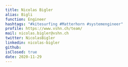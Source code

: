 ```yaml
---
title: Nicolas Bigler
alias: Bigli
function: Engineer
hashtags: "#kitesurfing #Matterhorn #systemengineer"
profile: https://www.vshn.ch/team/
mail: nicolas.bigler@vshn.ch
twitter: NicolasBigler
linkedin: nicolas-bigler
github:
isClosed: true
date: 2020-11-29
---
```

